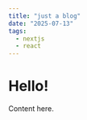 ```yaml
---
title: "just a blog"
date: "2025-07-13"
tags:
  - nextjs
  - react
---
```


# Hello!

Content here.
